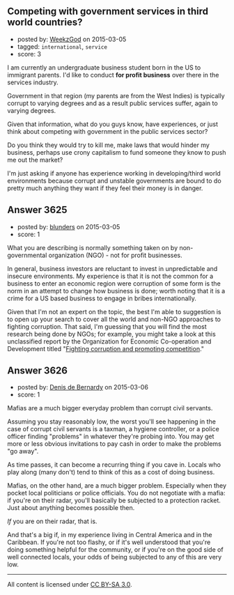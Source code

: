 ## Competing with government services in third world countries?

- posted by: [WeekzGod](https://stackexchange.com/users/3629822/weekzgod) on 2015-03-05
- tagged: `international`, `service`
- score: 3

I am currently an undergraduate business student born in the US to immigrant parents. I'd like to conduct **for profit business** over there in the services industry.

Government in that region (my parents are from the West Indies) is typically corrupt to varying degrees and as a result public services suffer, again to varying degrees.

Given that information, what do you guys know, have experiences, or just think about competing with government in the public services sector?

Do you think they would try to kill me, make laws that would hinder my business, perhaps use crony capitalism to fund someone they know to push me out the market?

I'm just asking if anyone has experience working in developing/third world environments because corrupt and unstable governments are bound to do pretty much anything they want if they feel their money is in danger.


## Answer 3625

- posted by: [blunders](https://stackexchange.com/users/216182/blunders) on 2015-03-05
- score: 1

<p>What you are describing is normally something taken on by non-governmental organization (NGO) - not for profit businesses.</p>

<p>In general, business investors are reluctant to invest in unpredictable and insecure
environments. My experience is that it is not the common for a business to enter an economic region were corruption of some form is the norm in an attempt to change how business is done; worth noting that it is a crime for a US based business to engage in bribes internationally.</p>

<p>Given that I'm not an expert on the topic, the best I'm able to suggestion is to open up your search to cover all the world and non-NGO approaches to fighting corruption. That said, I'm guessing that you will find the most research being done by NGOs; for example, you might take a look at this unclassified report by the Organization for Economic Co-operation and Development titled "<a href="http://www.oecd.org/officialdocuments/publicdisplaydocumentpdf/?cote=DAF/COMP/GF/WD%282014%2953&amp;docLanguage=En" rel="nofollow">Fighting corruption and promoting competition</a>."</p>



## Answer 3626

- posted by: [Denis de Bernardy](https://stackexchange.com/users/182468/denis-de-bernardy) on 2015-03-06
- score: 1

Mafias are a much bigger everyday problem than corrupt civil servants.

Assuming you stay reasonably low, the worst you'll see happening in the case of corrupt civil servants is a taxman, a hygiene controller, or a police officer finding "problems" in whatever they're probing into. You may get more or less obvious invitations to pay cash in order to make the problems "go away".

As time passes, it can become a recurring thing if you cave in. Locals who play along (many don't) tend to think of this as a cost of doing business.

Mafias, on the other hand, are a much bigger problem. Especially when they pocket local politicians or police officials. You do not negotiate with a mafia: if you're on their radar, you'll basically be subjected to a protection racket. Just about anything becomes possible then.

*If* you are on their radar, that is.

And that's a big if, in my experience living in Central America and in the Caribbean. If you're not too flashy, or if it's well understood that you're doing something helpful for the community, or if you're on the good side of well connected locals, your odds of being subjected to any of this are very low.



---

All content is licensed under [CC BY-SA 3.0](https://creativecommons.org/licenses/by-sa/3.0/).
